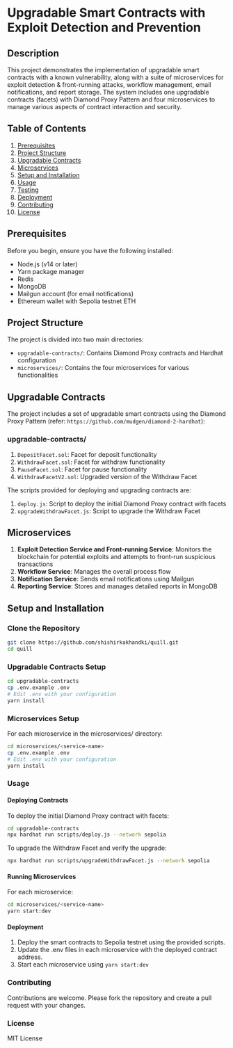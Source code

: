# Upgradable Smart Contracts with Exploit Detection and Prevention

## Description

This project demonstrates the implementation of upgradable smart contracts with a known vulnerability, along with a suite of microservices for exploit detection & front-running attacks, workflow management, email notifications, and report storage. The system includes one upgradable contracts (facets) with Diamond Proxy Pattern and four microservices to manage various aspects of contract interaction and security.

## Table of Contents

1. [Prerequisites](#prerequisites)
2. [Project Structure](#project-structure)
3. [Upgradable Contracts](#upgradable-contracts)
4. [Microservices](#microservices)
5. [Setup and Installation](#setup-and-installation)
6. [Usage](#usage)
7. [Testing](#testing)
8. [Deployment](#deployment)
9. [Contributing](#contributing)
10. [License](#license)

## Prerequisites

Before you begin, ensure you have the following installed:

- Node.js (v14 or later)
- Yarn package manager
- Redis
- MongoDB
- Mailgun account (for email notifications)
- Ethereum wallet with Sepolia testnet ETH

## Project Structure

The project is divided into two main directories:

- `upgradable-contracts/`: Contains Diamond Proxy contracts and Hardhat configuration
- `microservices/`: Contains the four microservices for various functionalities

## Upgradable Contracts

The project includes a set of upgradable smart contracts using the Diamond Proxy Pattern (refer: `https://github.com/mudgen/diamond-2-hardhat`):

### upgradable-contracts/

1. `DepositFacet.sol`: Facet for deposit functionality
2. `WithdrawFacet.sol`: Facet for withdraw functionality
3. `PauseFacet.sol`: Facet for pause functionality
4. `WithdrawFacetV2.sol`: Upgraded version of the Withdraw Facet

The scripts provided for deploying and upgrading contracts are:

1. `deploy.js`: Script to deploy the initial Diamond Proxy contract with facets
2. `upgradeWithdrawFacet.js`: Script to upgrade the Withdraw Facet

## Microservices

1. **Exploit Detection Service and Front-running Service**: Monitors the blockchain for potential exploits and attempts to front-run suspicious transactions
2. **Workflow Service**: Manages the overall process flow
3. **Notification Service**: Sends email notifications using Mailgun
4. **Reporting Service**: Stores and manages detailed reports in MongoDB

## Setup and Installation

### Clone the Repository

```bash
git clone https://github.com/shishirkakhandki/quill.git
cd quill
```

### Upgradable Contracts Setup

```bash
cd upgradable-contracts
cp .env.example .env
# Edit .env with your configuration
yarn install
```

### Microservices Setup

For each microservice in the microservices/ directory:

```bash
cd microservices/<service-name>
cp .env.example .env
# Edit .env with your configuration
yarn install
```

### Usage

#### Deploying Contracts

To deploy the initial Diamond Proxy contract with facets:

```bash
cd upgradable-contracts
npx hardhat run scripts/deploy.js --network sepolia
```

To upgrade the Withdraw Facet and verify the upgrade:

```bash
npx hardhat run scripts/upgradeWithdrawFacet.js --network sepolia
```

#### Running Microservices

For each microservice:

```bash
cd microservices/<service-name>
yarn start:dev
```

#### Deployment

1. Deploy the smart contracts to Sepolia testnet using the provided scripts.
2. Update the .env files in each microservice with the deployed contract address.
3. Start each microservice using `yarn start:dev`

### Contributing

Contributions are welcome. Please fork the repository and create a pull request with your changes.

### License

MIT License





